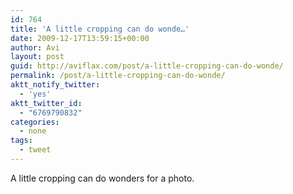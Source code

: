 ```yaml
---
id: 764
title: 'A little cropping can do wonde…'
date: 2009-12-17T13:59:15+00:00
author: Avi
layout: post
guid: http://aviflax.com/post/a-little-cropping-can-do-wonde/
permalink: /post/a-little-cropping-can-do-wonde/
aktt_notify_twitter:
  - 'yes'
aktt_twitter_id:
  - "6769790832"
categories:
  - none
tags:
  - tweet
---
```

A little cropping can do wonders for a photo.